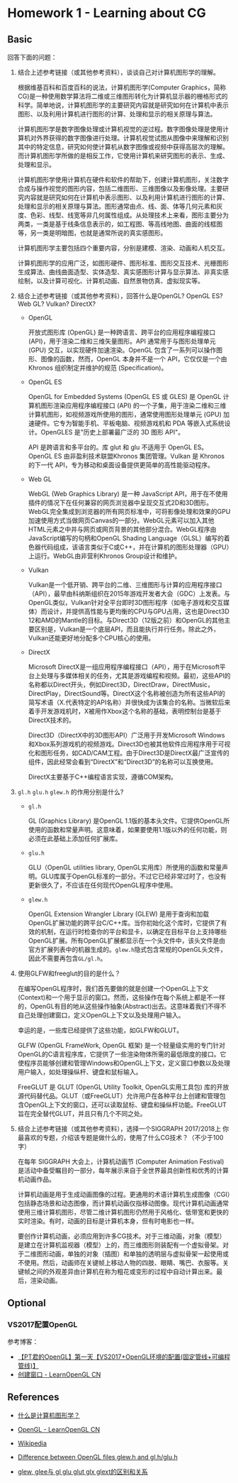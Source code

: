 # Homework 1 - Learning about CG

## Basic

回答下面的问题：

1. 结合上述参考链接（或其他参考资料），谈谈自己对计算机图形学的理解。

   根据维基百科和百度百科的说法，计算机图形学(Computer Graphics，简称CG)是一种使用数学算法将二维或三维图形转化为计算机显示器的栅格形式的科学。简单地说，计算机图形学的主要研究内容就是研究如何在计算机中表示图形、以及利用计算机进行图形的计算、处理和显示的相关原理与算法。

   计算机图形学是数字图像处理或计算机视觉的逆过程。数字图像处理是使用计算机对外界获得的数字图像进行处理。计算机视觉试图从图像中来理解和识别其中的特定信息，研究如何使计算机从数字图像或视频中获得高层次的理解。而计算机图形学所做的是相反工作，它使用计算机来研究图形的表示、生成、处理和显示。

   计算机图形学使用计算机在硬件和软件的帮助下，创建计算机图形，关注数字合成与操作视觉的图形内容，包括二维图形、三维图像以及影像处理。主要研究内容就是研究如何在计算机中表示图形、以及利用计算机进行图形的计算、处理和显示的相关原理与算法。图形通常由点、线、面、体等几何元素和灰度、色彩、线型、线宽等非几何属性组成。从处理技术上来看，图形主要分为两类，一类是基于线条信息表示的，如工程图、等高线地图、曲面的线框图等，另一类是明暗图，也就是通常所说的真实感图形。

   计算机图形学主要包括四个重要内容，分别是建模、渲染、动画和人机交互。

   计算机图形学的应用广泛，如图形硬件、图形标准、图形交互技术、光栅图形生成算法、曲线曲面造型、实体造型、真实感图形计算与显示算法、非真实感绘制，以及计算可视化、计算机动画、自然景物仿真、虚拟现实等。

2. 结合上述参考链接（或其他参考资料），回答什么是OpenGL? OpenGL ES? Web GL? Vulkan? DirectX?

   * OpenGL

     开放式图形库 (OpenGL) 是一种跨语言、跨平台的应用程序编程接口 (API)，用于渲染二维和三维矢量图形。API 通常用于与图形处理单元 (GPU) 交互，以实现硬件加速渲染。OpenGL 包含了一系列可以操作图形、图像的函数，然而，OpenGL 本身并不是一个 API，它仅仅是一个由Khronos 组织制定并维护的规范 (Specification)。

   * OpenGL ES

     OpenGL for Embedded Systems (OpenGL ES 或 GLES) 是 OpenGL 计算机图形渲染应用程序编程接口 (API) 的一个子集，用于渲染二维和三维计算机图形，如视频游戏所使用的图形，通常使用图形处理单元 (GPU) 加速硬件。它专为智能手机、平板电脑、视频游戏机和 PDA 等嵌入式系统设计。OpenGLES 是"历史上部署最广泛的 3D 图形 API"。

     API 是跨语言和多平台的。库 glut 和 glu 不适用于 OpenGL ES。OpenGL ES 由非盈利技术联盟Khronos 集团管理。Vulkan 是 Khronos 的下一代 API，专为移动和桌面设备提供更简单的高性能驱动程序。

   * Web GL

     WebGL (Web Graphics Library) 是一种 JavaScript API，用于在不使用插件的情况下在任何兼容的网页浏览器中呈现交互式2D和3D图形。WebGL完全集成到浏览器的所有网页标准中，可将影像处理和效果的GPU加速使用方式当做网页Canvas的一部分。WebGL元素可以加入其他HTML元素之中并与网页或网页背景的其他部分混合。WebGL程序由JavaScript编写的句柄和OpenGL Shading Language（GLSL）编写的着色器代码组成，该语言类似于C或C++，并在计算机的图形处理器（GPU）上运行。WebGL由非营利Khronos Group设计和维护。

   * Vulkan

     Vulkan是一个低开销、跨平台的二维、三维图形与计算的应用程序接口（API），最早由科纳斯组织在2015年游戏开发者大会（GDC）上发表。与OpenGL类似，Vulkan针对全平台即时3D图形程序（如电子游戏和交互媒体）而设计，并提供高性能与更均衡的CPU与GPU占用，这也是Direct3D 12和AMD的Mantle的目标。与Direct3D（12版之前）和OpenGL的其他主要区别是，Vulkan是一个底层API，而且能执行并行任务。除此之外，Vulkan还能更好地分配多个CPU核心的使用。

   * DirectX

     Microsoft DirectX是一组应用程序编程接口（API），用于在Microsoft平台上处理与多媒体相关的任务，尤其是游戏编程和视频。最初，这些API的名称都以Direct开头，例如Direct3D，DirectDraw，DirectMusic，DirectPlay，DirectSound等。DirectX这个名称被创造为所有这些API的简写术语（X.代表特定的API名称）并很快成为该集合的名称。当微软后来着手开发游戏机时，X被用作Xbox这个名称的基础，表明控制台是基于DirectX技术的。

     Direct3D（DirectX中的3D图形API）广泛用于开发Microsoft Windows和Xbox系列游戏机的视频游戏。Direct3D也被其他软件应用程序用于可视化和图形任务，如CAD/CAM工程。由于Direct3D是DirectX最广泛宣传的组件，因此经常会看到“DirectX”和“Direct3D”的名称可以互换使用。

     DirectX主要基于C++编程语言实现，遵循COM架构。

3. `gl.h` `glu.h` `glew.h` 的作用分别是什么?

   * `gl.h`

     GL (Graphics Library) 是OpenGL 1.1版的基本头文件。它提供OpenGL所使用的函数和常量声明。这意味着，如果要使用1.1版以外的任何功能，则必须在此基础上添加任何扩展库。

   * `glu.h`

     GLU（OpenGL utilities library, OpenGL实用库）所使用的函数和常量声明。GLU库属于OpenGL标准的一部分。不过它已经非常过时了，也没有更新很久了，不应该在任何现代OpenGL程序中使用。

   * `glew.h`

     OpenGL Extension Wrangler Library (GLEW) 是用于查询和加载OpenGL扩展功能的跨平台C/C++库。当你初始化这个库时，它提供了有效的机制，在运行时检查你的平台和显卡，以确定在目标平台上支持哪些OpenGL扩展。所有OpenGL扩展都显示在一个头文件中，该头文件是由官方扩展列表中的机器生成的。`glew.h`隐式包含常规的OpenGL头文件，因此不需要再包含`GL/gl.h`。

4. 使用GLFW和freeglut的目的是什么？

   在编写OpenGL程序时，我们首先要做的就是创建一个OpenGL上下文(Context)和一个用于显示的窗口。然而，这些操作在每个系统上都是不一样的，OpenGL有目的地从这些操作抽象(Abstract)出去。这意味着我们不得不自己处理创建窗口，定义OpenGL上下文以及处理用户输入。

   幸运的是，一些库已经提供了这些功能，如GLFW和GLUT。

   GLFW (OpenGL FrameWork, OpenGL 框架) 是一个轻量级实用的专门针对OpenGL的C语言程序库，它提供了一些渲染物体所需的最低限度的接口。它使程序员能够创建和管理Windows和OpenGL上下文，定义窗口参数以及处理用户输入，如处理操纵杆、键盘和鼠标输入。

   FreeGLUT 是 GLUT (OpenGL Utility Toolkit, OpenGL实用工具包) 库的开放源代码替代品。GLUT（或FreeGLUT）允许用户在各种平台上创建和管理包含OpenGL上下文的窗口，还可以读取鼠标、键盘和操纵杆功能。FreeGLUT旨在完全替代GLUT，并且只有几个不同之处。

5. 结合上述参考链接（或其他参考资料），选择一个SIGGRAPH 2017/2018上 你最喜欢的专题，介绍该专题是做什么的，使用了什么CG技术？（不少于100字）

   在每年 SIGGRAPH 大会上，计算机动画节 (Computer Animation Festival) 是活动中备受瞩目的一部分，每年展示来自于全世界最具创新性和优秀的计算机动画作品。

   计算机动画是用于生成动画图像的过程。更通用的术语计算机生成图像（CGI）包括静态场景和动态图像，而计算机动画仅指移动图像。现代计算机动画通常使用三维计算机图形，尽管二维计算机图形仍然用于风格化、低带宽和更快的实时渲染。有时，动画的目标是计算机本身，但有时电影也一样。

   要创作计算机动画，必须应用到许多CG技术。对于三维动画，对象（模型）是建立在计算机监视器（模型）上的，而三维图形则装配有一个虚拟骨架。对于二维图形动画，单独的对象（插图）和单独的透明层与虚拟骨架一起使用或不使用。然后，动画师在关键帧上移动人物的四肢、眼睛、嘴巴、衣服等。关键帧之间的外观差异由计算机在称为粗花或变形的过程中自动计算出来。最后，渲染动画。




## Optional

### VS2017配置OpenGL

参考博客：

- [【PT君的OpenGL】第一天【VS2017+OpenGL环境的配置(固定管线+可编程管线)】](https://blog.csdn.net/qq_19003345/article/details/76098781)
- [创建窗口 - LearnOpenGL CN](https://learnopengl-cn.github.io/01%20Getting%20started/02%20Creating%20a%20window/)



## References

* [什么是计算机图形学？](http://staff.ustc.edu.cn/~lgliu/Resources/CG/What_is_CG.htm)

* [OpenGL - LearnOpenGL CN](https://learnopengl-cn.github.io/01%20Getting%20started/01%20OpenGL/)

* [Wikipedia](https://en.wikipedia.org)

* [Difference between OpenGL files glew.h and gl.h/glu.h](https://stackoverflow.com/questions/12122631/difference-between-opengl-files-glew-h-and-gl-h-glu-h)

* [glew, glee与 gl glu glut glx glext的区别和关系](https://blog.csdn.net/delacroix_xu/article/details/5881942)

  
